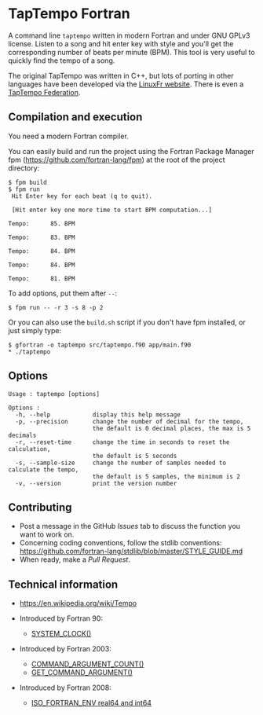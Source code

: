 # TapTempo Fortran

A command line `taptempo` written in modern Fortran and under GNU GPLv3 license. Listen to a song and hit enter key with style and you'll get the corresponding number of beats per minute (BPM). This tool is very useful to quickly find the tempo of a song. 

The original TapTempo was written in C++, but lots of porting in other languages have been developed via the [LinuxFr website](https://linuxfr.org/wiki/taptempo). There is even a [TapTempo Federation](https://github.com/Taptempo-Federation).


## Compilation and execution

You need a modern Fortran compiler.

You can easily build and run the project using the Fortran Package Manager fpm (https://github.com/fortran-lang/fpm) at the root of the project directory:

```
$ fpm build
$ fpm run
 Hit Enter key for each beat (q to quit).

 [Hit enter key one more time to start BPM computation...]

Tempo:      85. BPM

Tempo:      83. BPM

Tempo:      84. BPM

Tempo:      84. BPM

Tempo:      81. BPM
```

To add options, put them after `--`:

```
$ fpm run -- -r 3 -s 8 -p 2
```

Or you can also use the `build.sh` script if you don't have fpm installed, or just simply type:

```
$ gfortran -o taptempo src/taptempo.f90 app/main.f90
* ./taptempo
```

## Options

```
Usage : taptempo [options]

Options :
  -h, --help            display this help message
  -p, --precision       change the number of decimal for the tempo,
                        the default is 0 decimal places, the max is 5 decimals
  -r, --reset-time      change the time in seconds to reset the calculation,
                        the default is 5 seconds
  -s, --sample-size     change the number of samples needed to calculate the tempo,
                        the default is 5 samples, the minimum is 2
  -v, --version         print the version number
```

## Contributing

* Post a message in the GitHub *Issues* tab to discuss the function you want to work on.
* Concerning coding conventions, follow the stdlib conventions:
https://github.com/fortran-lang/stdlib/blob/master/STYLE_GUIDE.md
* When ready, make a *Pull Request*.

## Technical information

* https://en.wikipedia.org/wiki/Tempo

* Introduced by Fortran 90:
  * [SYSTEM_CLOCK()](https://gcc.gnu.org/onlinedocs/gfortran/SYSTEM_005fCLOCK.html)

* Introduced by Fortran 2003:
  * [COMMAND_ARGUMENT_COUNT()](https://gcc.gnu.org/onlinedocs/gfortran/COMMAND_005fARGUMENT_005fCOUNT.html)
  * [GET_COMMAND_ARGUMENT()](https://gcc.gnu.org/onlinedocs/gfortran/GET_005fCOMMAND_005fARGUMENT.html)

* Introduced by Fortran 2008:
  * [ISO_FORTRAN_ENV real64 and int64](https://gcc.gnu.org/onlinedocs/gfortran/ISO_005fFORTRAN_005fENV.html)

